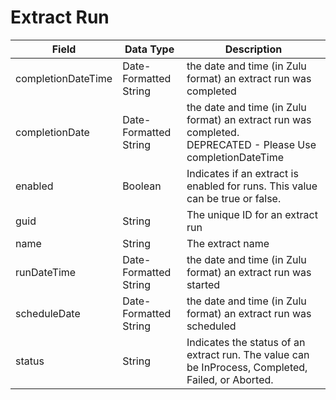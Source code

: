 # Extract Run

| Field<br> | Data Type<br> | Description<br> |
|  --- |  --- |  --- | 
| completionDateTime<br> | Date\-Formatted String<br> | the date and time \(in Zulu format\) an extract run was completed<br> |
| completionDate<br> | Date\-Formatted String<br> | the date and time \(in Zulu format\) an extract run was completed.<br>DEPRECATED \- Please Use completionDateTime<br> |
| enabled<br> | Boolean<br> | Indicates if an extract is enabled for runs. This value can be true or false.<br> |
| guid<br> | String<br> | The unique ID for an extract run<br> |
| name<br> | String<br> | The extract name<br> |
| runDateTime<br> | Date\-Formatted String<br> | the date and time \(in Zulu format\) an extract run was started<br> |
| scheduleDate<br> | Date\-Formatted String<br> | the date and time \(in Zulu format\) an extract run was scheduled<br> |
| status<br> | String<br> | Indicates the status of an extract run. The value can be InProcess, Completed, Failed, or Aborted.<br> |


